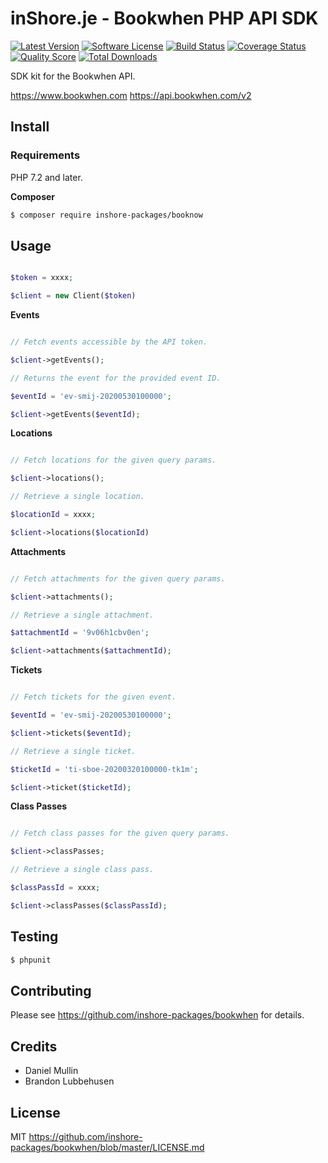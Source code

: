 # inShore.je - Bookwhen PHP API SDK

[![Latest Version](https://img.shields.io/github/release/inshore-packages/bookwhen.svg?style=flat-square)](https://github.com/inshore-packages/bookwhen/releases)
[![Software License](https://img.shields.io/badge/license-MIT-brightgreen.svg?style=flat-square)](LICENSE.md)
[![Build Status](https://img.shields.io/travis/inshore-packages/bookwhen/master.svg?style=flat-square)](https://travis-ci.org/inshore-packages/bookwhen)
[![Coverage Status](https://img.shields.io/scrutinizer/coverage/g/inshore-packages/bookwhen.svg?style=flat-square)](https://scrutinizer-ci.com/g/inshore-packages/bookwhen/code-structure)
[![Quality Score](https://img.shields.io/scrutinizer/g/inshore-packages/bookwhen.svg?style=flat-square)](https://scrutinizer-ci.com/g/inshore-packages/bookwhen)
[![Total Downloads](https://img.shields.io/packagist/dt/inshore-packages/bookwhen.svg?style=flat-square)](https://packagist.org/packages/inshore-packages/bookwhen)

SDK kit for the Bookwhen API.

https://www.bookwhen.com
https://api.bookwhen.com/v2

## Install

### Requirements

PHP 7.2 and later.

**Composer**

``` bash
$ composer require inshore-packages/booknow
```

## Usage

``` php

$token = xxxx;

$client = new Client($token)

```

**Events**

``` php

// Fetch events accessible by the API token.

$client->getEvents();

// Returns the event for the provided event ID.

$eventId = 'ev-smij-20200530100000';

$client->getEvents($eventId);

```

**Locations**

``` php

// Fetch locations for the given query params.

$client->locations();

// Retrieve a single location.

$locationId = xxxx;

$client->locations($locationId)

``` 

**Attachments**

``` php

// Fetch attachments for the given query params.

$client->attachments();

// Retrieve a single attachment.

$attachmentId = '9v06h1cbv0en';

$client->attachments($attachmentId);

```

**Tickets**

``` php

// Fetch tickets for the given event.

$eventId = 'ev-smij-20200530100000';

$client->tickets($eventId);

// Retrieve a single ticket.

$ticketId = 'ti-sboe-20200320100000-tk1m';

$client->ticket($ticketId);

```

**Class Passes**

``` php

// Fetch class passes for the given query params.

$client->classPasses;

// Retrieve a single class pass.

$classPassId = xxxx;

$client->classPasses($classPassId);

```

## Testing

``` bash
$ phpunit
```

## Contributing

Please see https://github.com/inshore-packages/bookwhen for details.

## Credits

- Daniel Mullin 
- Brandon Lubbehusen

## License

MIT
https://github.com/inshore-packages/bookwhen/blob/master/LICENSE.md


